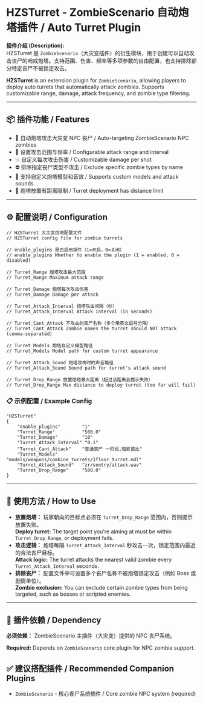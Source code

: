 <h1>HZSTurret - ZombieScenario 自动炮塔插件 / Auto Turret Plugin</h1>

<p><strong>插件介绍 (Description):</strong><br>
HZSTurret 是 <code>ZombieScenario</code>（大灾变插件）的衍生模块，用于创建可以自动攻击丧尸的哨戒炮塔。支持范围、伤害、频率等多项参数的自由配置，也支持排除部分特定丧尸不被锁定攻击。</p>

<p><strong>HZSTurret</strong> is an extension plugin for <code>ZombieScenario</code>, allowing players to deploy auto turrets that automatically attack zombies. Supports customizable range, damage, attack frequency, and zombie type filtering.</p>

<hr>

<h2>📦 插件功能 / Features</h2>
<ul>
  <li>🔫 自动炮塔攻击大灾变 NPC 丧尸 / Auto-targeting ZombieScenario NPC zombies</li>
  <li>🎯 设置攻击范围与频率 / Configurable attack range and interval</li>
  <li>💥 自定义每次攻击伤害 / Customizable damage per shot</li>
  <li>⛔ 排除指定丧尸类型不攻击 / Exclude specific zombie types by name</li>
  <li>🎵 支持自定义炮塔模型和音效 / Supports custom models and attack sounds</li>
  <li>📏 炮塔放置有距离限制 / Turret deployment has distance limit</li>
</ul>

<hr>

<h2>⚙️ 配置说明 / Configuration</h2>

<pre><code>// HZSTurret 大灾变炮塔配置文件
// HZSTurret config file for zombie turrets

// enable_plugins 是否启用插件（1=开启，0=关闭）
// enable_plugins Whether to enable the plugin (1 = enabled, 0 = disabled)

// Turret_Range 炮塔攻击最大范围
// Turret_Range Maximum attack range

// Turret_Damage 炮塔每次攻击伤害
// Turret_Damage Damage per attack

// Turret_Attack_Interval 炮塔攻击间隔（秒）
// Turret_Attack_Interval Attack interval (in seconds)

// Turret_Cant_Attack 不攻击的丧尸名称（多个用英文逗号分隔）
// Turret_Cant_Attack Zombie names the turret should NOT attack (comma-separated)

// Turret_Models 炮塔自定义模型路径
// Turret_Models Model path for custom turret appearance

// Turret_Attack_Sound 炮塔攻击时的声音路径
// Turret_Attack_Sound Sound path for turret's attack sound

// Turret_Drop_Range 放置炮塔最大距离（超过该距离会提示失败）
// Turret_Drop_Range Max distance to deploy turret (too far will fail)
</code></pre>

<h3>📋 示例配置 / Example Config</h3>

<pre><code>"HZSTurret"
{
    "enable_plugins"        "1"
    "Turret_Range"          "500.0"
    "Turret_Damage"         "10"
    "Turret_Attack_Interval" "0.1"
    "Turret_Cant_Attack"    "普通丧尸 一阶段,暗影芭比"
    "Turret_Models"         "models/weapons/combine_turrets/1floor_turret.mdl"
    "Turret_Attack_Sound"   "zr/sentry/attack.wav"
    "Turret_Drop_Range"     "500.0"
}
</code></pre>

<hr>

<h2>🧠 使用方法 / How to Use</h2>
<ul>
  <li><strong>放置炮塔：</strong> 玩家朝向的目标点必须在 <code>Turret_Drop_Range</code> 范围内，否则提示放置失败。
  <br><strong>Deploy turret:</strong> The target point you're aiming at must be within <code>Turret_Drop_Range</code>, or deployment fails.</li>

  <li><strong>攻击逻辑：</strong> 炮塔每隔 <code>Turret_Attack_Interval</code> 秒攻击一次，锁定范围内最近的合法丧尸目标。
  <br><strong>Attack logic:</strong> The turret attacks the nearest valid zombie every <code>Turret_Attack_Interval</code> seconds.</li>

  <li><strong>排除丧尸：</strong> 配置文件中可设置多个丧尸名称不被炮塔锁定攻击（例如 Boss 或剧情单位）。
  <br><strong>Zombie exclusion:</strong> You can exclude certain zombie types from being targeted, such as bosses or scripted enemies.</li>
</ul>

<hr>

<h2>🧩 插件依赖 / Dependency</h2>
<p><strong>必须依赖：</strong> ZombieScenario 主插件（大灾变）提供的 NPC 丧尸系统。</p>
<p><strong>Required:</strong> Depends on <code>ZombieScenario</code> core plugin for NPC zombie support.</p>

<h2>✅ 建议搭配插件 / Recommended Companion Plugins</h2>
<ul>
  <li><code>ZombieScenario</code> - 核心丧尸系统插件 / Core zombie NPC system (required)</li>
</ul>
